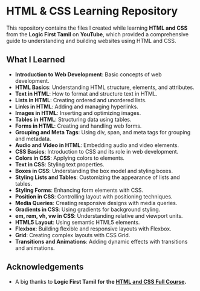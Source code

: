 # HTML & CSS Learning Repository
This repository contains the files I created while learning <b>HTML and CSS</b> from the <b>Logic First Tamil</b> on <b>YouTube</b>, which provided a comprehensive guide to understanding and building websites using HTML and CSS.

## What I Learned
- <b>Introduction to Web Development</b>: Basic concepts of web development.
- <b>HTML Basics</b>: Understanding HTML structure, elements, and attributes.
- <b>Text in HTML</b>: How to format and structure text in HTML.
- <b>Lists in HTML</b>: Creating ordered and unordered lists.
- <b>Links in HTML</b>: Adding and managing hyperlinks.
- <b>Images in HTML</b>: Inserting and optimizing images.
- <b>Tables in HTML</b>: Structuring data using tables.
- <b>Forms in HTML</b>: Creating and handling web forms.
- <b>Grouping and Meta Tags</b>: Using div, span, and meta tags for grouping and metadata.
- <b>Audio and Video in HTML</b>: Embedding audio and video elements.
- <b>CSS Basics</b>: Introduction to CSS and its role in web development.
- <b>Colors in CSS</b>: Applying colors to elements.
- <b>Text in CSS</b>: Styling text properties.
- <b>Boxes in CSS</b>: Understanding the box model and styling boxes.
- <b>Styling Lists and Tables</b>: Customizing the appearance of lists and tables.
- <b>Styling Forms</b>: Enhancing form elements with CSS.
- <b>Position in CSS</b>: Controlling layout with positioning techniques.
- <b>Media Queries</b>: Creating responsive designs with media queries.
- <b>Gradients in CSS</b>: Using gradients for background styling.
- <b>em, rem, vh, vw in CSS</b>: Understanding relative and viewport units.
- <b>HTML5 Layout</b>: Using semantic HTML5 elements.
- <b>Flexbox</b>: Building flexible and responsive layouts with Flexbox.
- <b>Grid</b>: Creating complex layouts with CSS Grid.
- <b>Transitions and Animations</b>: Adding dynamic effects with transitions and animations.

## Acknowledgements
- A big thanks to <b>Logic First Tamil<b/> for the [HTML and CSS Full Course](https://youtu.be/Bn_J_NrqbM4?si=0T7-wvAETWJS91k9).
